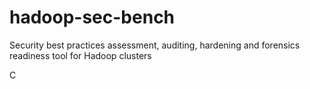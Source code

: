 # hadoop-sec-bench
Security best practices assessment, auditing, hardening and forensics readiness tool for Hadoop clusters

C
